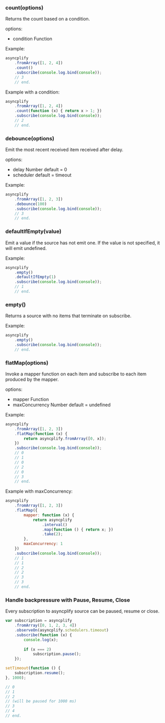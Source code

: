 ### count(options)
Returns the count based on a condition.

options:
- condition Function

Example:
```js
asyncplify
	.fromArray([1, 2, 4])
	.count()
	.subscribe(console.log.bind(console));
	// 3
	// end.
```

Example with a condition:
```js
asyncplify
	.fromArray([1, 2, 4])
	.count(function (x) { return x > 1; })
	.subscribe(console.log.bind(console));
	// 2
	// end.
```

### debounce(options)
Emit the most recent received item received after delay. 

options:
- delay Number default = 0
- scheduler default = timeout

Example:
```js
asyncplify
	.fromArray([1, 2, 3])
	.debounce(100)
	.subscribe(console.log.bind(console));
	// 3
	// end.
```

### defaultIfEmpty(value)
Emit a value if the source has not emit one.
If the value is not specified, it will emit undefined.

Example:
```js
asyncplify
	.empty()
	.defaultIfEmpty(1)
	.subscribe(console.log.bind(console));
	// 1
	// end.
```

### empty()
Returns a source with no items that terminate on subscribe.

Example:
```js
asyncplify
	.empty()
	.subscribe(console.log.bind(console));
	// end.
```

### flatMap(options)
Invoke a mapper function on each item and subscribe to each item produced by the mapper.

options:
- mapper Function
- maxConcurrency Number default = undefined

Example:
```js
asyncplify
	.fromArray([1, 2, 3])
	.flatMap(function (x) {
		return asyncplify.fromArray([0, x]);
	})
	.subscribe(console.log.bind(console));
	// 0
	// 1
	// 0
	// 2
	// 0
	// 3
	// end.
```

Example with maxConcurrency:
```js
asyncplify
	.fromArray([1, 2, 3])
	.flatMap({
		mapper: function (x) {
			return asyncplify
				.interval()
				.map(function () { return x; })
				.take(2);
		},
		maxConcurrency: 1
	})
	.subscribe(console.log.bind(console));
	// 1
	// 1
	// 2
	// 2
	// 3
	// 3
	// end.
```

### Handle backpressure with Pause, Resume, Close
Every subscription to asyncplify source can be paused, resume or close.


```js
var subscription = asyncplify
    .fromArray([0, 1, 2, 3, 4])
    .observeOn(asyncplify.schedulers.timeout)
    .subscribe(function (x) {
        console.log(x);
        
        if (x === 2) 
            subscription.pause();
    });

setTimeout(function () {
    subscription.resume();
}, 1000);

// 0
// 1
// 2
// (will be paused for 1000 ms)
// 3
// 4
// end.
```